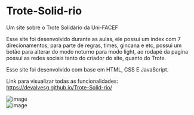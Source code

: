 # Trote-Solid-rio
Um site sobre o Trote Solidário da Uni-FACEF

Esse site foi desenvolvido durante as aulas, ele possui um index com 7 direcionamentos, para parte de regras, times, gincana e etc, possui um botão para alterar do modo noturno para modo light, ao rodapé da pagina possui as redes sociais tanto do criador do site, quanto do Trote.

Esse site foi desenvolvido com base em HTML, CSS E JavaScript.<br>

Link para visualizar todas as funcionalidades: https://devalvesg.github.io/Trote-Solid-rio/

![image](https://user-images.githubusercontent.com/109531207/230620496-ec9e98ec-583e-4d99-9ac4-bdedc61fbb14.png) <br>
![image](https://user-images.githubusercontent.com/109531207/230620578-06341601-acf0-4cf4-ae5e-5c75a995fc82.png)


